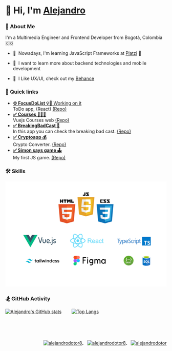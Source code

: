 # 👋 Hi, I'm [Alejandro](https://linktr.ee/alejandrodotor8)

### 🚀 About Me
I'm a Multimedia Engineer and Frontend Developer from Bogotá, Colombia 🇨🇴

* 🧠 &nbsp;Nowadays, I'm learning JavaScript Frameworks at [Platzi](https://platzi.com/p/alejandrodotor8/) 💚 

* 🌱 &nbsp;I want to learn more about backend technologies and mobile development

* 🦄 &nbsp;I Like UX/UI, check out my [Behance](https://www.behance.net/alejandrodotor8)

### 💼 Quick links

*   [**⚙️ FocusDoList 💡🔖**&nbsp;Working on it](https://todo.alejandrodotor.com)  
    ToDo app, (React) [(Repo)](https://github.com/alejandrodotor8/FocusDoList)
*   [**✅ Courses 🧑🏽‍💻**](https://courses-app.alejandrodotor.com/)  
    Vuejs Courses web [(Repo)](https://github.com/alejandrodotor8/Vue-courses-App)
*   [**✅ BreakingBadCast 🧪**](https://castbb.alejandrodotor.com)  
    In this app you can check the breaking bad cast. [(Repo)](https://github.com/alejandrodotor8/BreakingBadCast)
*   [**✅ Cryptoapp 💰**](https://crypto.alejandrodotor.com)  
    Crypto Converter. [(Repo)](https://github.com/alejandrodotor8/Cryptoapp)
*   [**✅ Simon says game 🕹️**](https://simonsays.alejandrodotor.com)  
    My first JS game. [(Repo)](https://github.com/alejandrodotor8/simonsays-game)

    
### 🛠 Skills
![skills](https://raw.githubusercontent.com/alejandrodotor8/alejandrodotor8/master/img/Skills.png)

    
### 🏂 GitHub Activity

[![Alejandro's GitHub stats](https://github-readme-stats.vercel.app/api?username=alejandrodotor8&show_icons=true&hide=issues)](https://github.com/alejandrodotor8/github-readme-stats)&nbsp;&nbsp;&nbsp;&nbsp;&nbsp;&nbsp;&nbsp;
[![Top Langs](https://github-readme-stats.vercel.app/api/top-langs/?username=alejandrodotor8&layout=compact&theme=buefy)](https://github.com/alejandrodotor8/github-readme-stats)

<br><br><br>
<p align="right">
  <a href="https://www.linkedin.com/in/alejandrodotor8/" target="_blank">
    <img align="center" src="https://cdn.jsdelivr.net/npm/simple-icons@3.0.1/icons/linkedin.svg" alt="alejandrodotor8" height="28px" width="28px" />
  </a>
  &nbsp&nbsp
  <a href="https://www.behance.net/alejandrodotor8" target="_blank">
    <img align="center" src="https://cdn.jsdelivr.net/npm/simple-icons@3.0.1/icons/behance.svg" alt="alejandrodotor8" height="35px" width="35px" />
  </a>
  &nbsp&nbsp
  <a href="https://www.instagram.com/alejandrodotor8/" target="_blank">
    <img align="center" src="https://cdn.jsdelivr.net/npm/simple-icons@3.0.1/icons/instagram.svg" alt="alejandrodotor" height="28px" width="28px" />
  </a>
</p>
